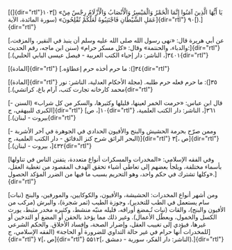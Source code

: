 [(]{dir="rtl"}۱۰۳[) «يَا أَيُّهَا الَّذِينَ آمَنُوا إِنَّمَا الْخَمْرُ وَالْمَيْسِرُ وَالْأَنْصَابُ
وَالْأَزْلَامُ رِجْسٌ مِنْ عَمَلِ الشَّيْطَانِ فَاجْتَنِبُوهُ لَعَلَّكُمْ تُفْلِحُونَ» (سورة المائدة،
الآية]{dir="rtl"} ٩٠[).]{dir="rtl"}

[عن أبي هريرة قال: «نهى رسول الله صلى الله عليه وسلم أن ينبذ في النقير،
والمزفت، والدباء، والحنتمة» وقال: «كل مسكر حرام» (سنن ابن ماجه، رقم
الحديث:]{dir="rtl"} ٣٤٠١[، الناشر: دار إحياء الكتب العربية - فيصل عيسى
البابي الحلبي).]{dir="rtl"}

[(المادة]{dir="rtl"} ٣٤[): ما حرم أخذه حرم إعطاؤه.]{dir="rtl"}

[(المادة]{dir="rtl"} ٣٥[): ما حرم فعله حرم طلبه. (مجلة الأحكام العدلية،
الناشر: نور محمد كارخانه تجارت كتب، آرام باغ، كراتشي).]{dir="rtl"}

[- قال ابن عباس: «حرمت الخمر لعينها، قليلها وكثيرها، والسكر من كل شراب»
(السنن الكبرى للبيهقي، ج]{dir="rtl"} ١٠[، ص]{dir="rtl"} ٣٦١[، الناشر:
دار الكتب العلمية، بيروت - لبنان).]{dir="rtl"}

[- وممن صرّح بحرمة الحشيش والبنج والأفيون الحدادي في الجوهرة في آخر
الأشربة (البحر الرائق شرح كنز الدقائق - دار الكتب العلمية، ج]{dir="rtl"}
۳[، ص]{dir="rtl"} ٤٣٢[، بيروت - لبنان).]{dir="rtl"}

[وفي الفقه الإسلامي: «المخدرات والمسكرات أنواع متعددة، يتفنن الناس في
تناولها بأسماء مختلفة، ويلجأ بعضهم إلى تعاطي أشياء تحقق الهدف المقصود من
تغطية العقل، وكلها تشترك في حكم واحد، وهو التحريم بسبب ما فيها من الضرر
المؤكد الحصول».]{dir="rtl"}

[ومن أشهر أنواع المخدرات: الحشيشة، والأفيون، والكوكايين، والمورفين،
والبنج (نبات سام يستعمل في الطب للتخدير)، وجوزة الطيب (ثمر شجرة)، والبرش
(مركب من الأفيون والبنج)، والقات (نبات تُـمضغ أوراقه، قليله منبّه منشط،
وكثيره مخدر مثبط، يورث الكسل والخمول، ويعطّل الأعمال). وغير ذلك مما يؤخذ
بالحقن أو المضغ أو التدخين أو غيرها، فيؤدي إلى تغييب العقل، وإضرار
الصحة، وإفساد الأخلاق. والحكم الشرعي للمخدرات أنها حرام في غير حالة
التداوي للضرورة أو الحاجة» (الفقه الإسلامي، ج]{dir="rtl"} ۷[،
ص]{dir="rtl"} ۵۵۱۲[، الناشر: دار الفكر، سورية - دمشق).]{dir="rtl"}
